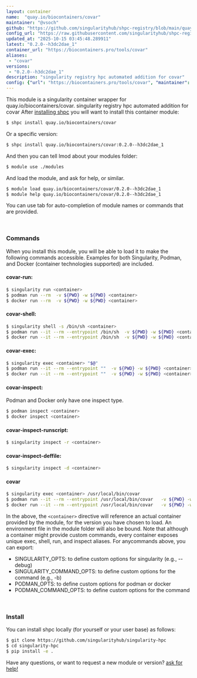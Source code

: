 ```yaml
---
layout: container
name:  "quay.io/biocontainers/covar"
maintainer: "@vsoch"
github: "https://github.com/singularityhub/shpc-registry/blob/main/quay.io/biocontainers/covar/container.yaml"
config_url: "https://raw.githubusercontent.com/singularityhub/shpc-registry/main/quay.io/biocontainers/covar/container.yaml"
updated_at: "2025-10-15 03:45:48.289911"
latest: "0.2.0--h3dc2dae_1"
container_url: "https://biocontainers.pro/tools/covar"
aliases:
 - "covar"
versions:
 - "0.2.0--h3dc2dae_1"
description: "singularity registry hpc automated addition for covar"
config: {"url": "https://biocontainers.pro/tools/covar", "maintainer": "@vsoch", "description": "singularity registry hpc automated addition for covar", "latest": {"0.2.0--h3dc2dae_1": "sha256:e3ef45c91617372eb882ec4fcd20950b912149f71f7939e2f9e77d6337ce8d95"}, "tags": {"0.2.0--h3dc2dae_1": "sha256:e3ef45c91617372eb882ec4fcd20950b912149f71f7939e2f9e77d6337ce8d95"}, "docker": "quay.io/biocontainers/covar", "aliases": {"covar": "/usr/local/bin/covar"}}
---
```


This module is a singularity container wrapper for quay.io/biocontainers/covar.
singularity registry hpc automated addition for covar
After [installing shpc](#install) you will want to install this container module:


```bash
$ shpc install quay.io/biocontainers/covar
```

Or a specific version:

```bash
$ shpc install quay.io/biocontainers/covar:0.2.0--h3dc2dae_1
```

And then you can tell lmod about your modules folder:

```bash
$ module use ./modules
```

And load the module, and ask for help, or similar.

```bash
$ module load quay.io/biocontainers/covar/0.2.0--h3dc2dae_1
$ module help quay.io/biocontainers/covar/0.2.0--h3dc2dae_1
```

You can use tab for auto-completion of module names or commands that are provided.

<br>

### Commands

When you install this module, you will be able to load it to make the following commands accessible.
Examples for both Singularity, Podman, and Docker (container technologies supported) are included.

#### covar-run:

```bash
$ singularity run <container>
$ podman run --rm  -v ${PWD} -w ${PWD} <container>
$ docker run --rm  -v ${PWD} -w ${PWD} <container>
```

#### covar-shell:

```bash
$ singularity shell -s /bin/sh <container>
$ podman run --it --rm --entrypoint /bin/sh  -v ${PWD} -w ${PWD} <container>
$ docker run --it --rm --entrypoint /bin/sh  -v ${PWD} -w ${PWD} <container>
```

#### covar-exec:

```bash
$ singularity exec <container> "$@"
$ podman run --it --rm --entrypoint ""  -v ${PWD} -w ${PWD} <container> "$@"
$ docker run --it --rm --entrypoint ""  -v ${PWD} -w ${PWD} <container> "$@"
```

#### covar-inspect:

Podman and Docker only have one inspect type.

```bash
$ podman inspect <container>
$ docker inspect <container>
```

#### covar-inspect-runscript:

```bash
$ singularity inspect -r <container>
```

#### covar-inspect-deffile:

```bash
$ singularity inspect -d <container>
```


#### covar

```bash
$ singularity exec <container> /usr/local/bin/covar
$ podman run --it --rm --entrypoint /usr/local/bin/covar   -v ${PWD} -w ${PWD} <container> -c " $@"
$ docker run --it --rm --entrypoint /usr/local/bin/covar   -v ${PWD} -w ${PWD} <container> -c " $@"
```



In the above, the `<container>` directive will reference an actual container provided
by the module, for the version you have chosen to load. An environment file in the
module folder will also be bound. Note that although a container
might provide custom commands, every container exposes unique exec, shell, run, and
inspect aliases. For anycommands above, you can export:

 - SINGULARITY_OPTS: to define custom options for singularity (e.g., --debug)
 - SINGULARITY_COMMAND_OPTS: to define custom options for the command (e.g., -b)
 - PODMAN_OPTS: to define custom options for podman or docker
 - PODMAN_COMMAND_OPTS: to define custom options for the command

<br>

### Install

You can install shpc locally (for yourself or your user base) as follows:

```bash
$ git clone https://github.com/singularityhub/singularity-hpc
$ cd singularity-hpc
$ pip install -e .
```

Have any questions, or want to request a new module or version? [ask for help!](https://github.com/singularityhub/singularity-hpc/issues)
